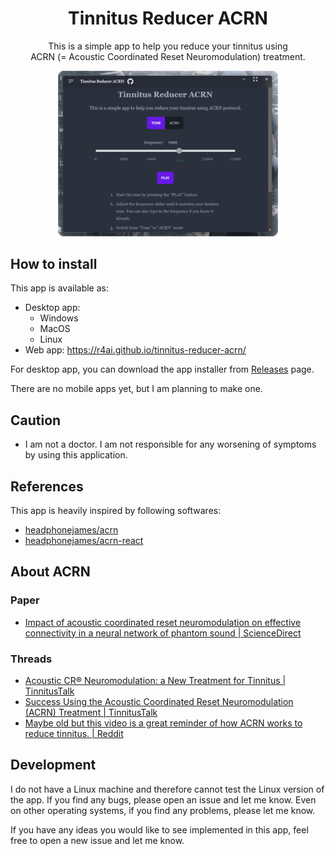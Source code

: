 
<h1 align="center">Tinnitus Reducer ACRN</h1>

<p align="center">
This is a simple app to help you reduce your tinnitus using <br /> ACRN (= Acoustic Coordinated Reset Neuromodulation) treatment.
</p>
<p align="center">
  <img src=".github/imgs/app_image.png" width=70% />
</p>

## How to install

This app is available as:

- Desktop app:
  - Windows
  - MacOS
  - Linux
- Web app: https://r4ai.github.io/tinnitus-reducer-acrn/

For desktop app, you can download the app installer from [Releases](https://github.com/r4ai/tinnitus-reducer-acrn/releases/latest) page.

There are no mobile apps yet, but I am planning to make one.

## Caution

- I am not a doctor. I am not responsible for any worsening of symptoms by using this application.

## References

This app is heavily inspired by following softwares:

- [headphonejames/acrn](https://github.com/headphonejames/acrn)
- [headphonejames/acrn-react](https://github.com/headphonejames/acrn-react)

## About ACRN

### Paper

- [Impact of acoustic coordinated reset neuromodulation on effective connectivity in a neural network of phantom sound | ScienceDirect](https://www.sciencedirect.com/science/article/pii/S1053811913002553)

### Threads

- [Acoustic CR® Neuromodulation: a New Treatment for Tinnitus | TinnitusTalk](https://www.tinnitustalk.com/threads/acoustic-cr%C2%AE-neuromodulation-a-new-treatment-for-tinnitus.219/)
- [Success Using the Acoustic Coordinated Reset Neuromodulation (ACRN) Treatment | TinnitusTalk](https://www.tinnitustalk.com/threads/success-using-the-acoustic-coordinated-reset-neuromodulation-acrn-treatment.21747/)
- [Maybe old but this video is a great reminder of how ACRN works to reduce tinnitus. | Reddit](https://www.reddit.com/r/tinnitus/comments/8u52we/maybe_old_but_this_video_is_a_great_reminder_of)

## Development

I do not have a Linux machine and therefore cannot test the Linux version of the app. If you find any bugs, please open an issue and let me know. Even on other operating systems, if you find any problems, please let me know.

If you have any ideas you would like to see implemented in this app, feel free to open a new issue and let me know.
